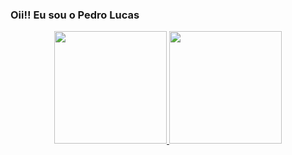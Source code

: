 ### Oii!! Eu sou o Pedro Lucas
<div align="center">
  <a href="https://github.com/Pedro-Lucaas">
  <img height="180em" src="https://github-readme-stats.vercel.app/api?username=Pedro-Lucaas&show_icons=true&include_all_commits=true&count_private=true"/>
  <img height="180em" src="https://github-readme-stats.vercel.app/api/top-langs/?username=Pedro-Lucaas&layout=compact&langs_count=8"/>
</div>
